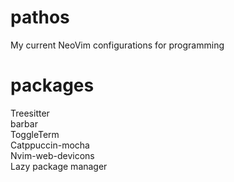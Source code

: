 # pathos
My current NeoVim configurations for programming

# packages
Treesitter<br>
barbar<br>
ToggleTerm<br>
Catppuccin-mocha<br>
Nvim-web-devicons<br>
Lazy package manager<br>
